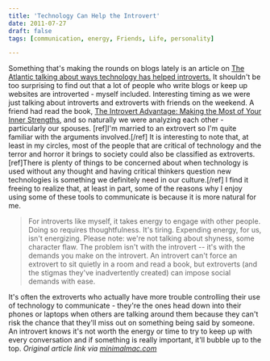 ```yaml
---
title: 'Technology Can Help the Introvert'
date: 2011-07-27
draft: false
tags: [communication, energy, Friends, Life, personality]

---
```


Something that's making the rounds on blogs lately is an article on [The Atlantic talking about ways technology has helped introverts.](http://www.theatlantic.com/technology/archive/2011/07/4-ways-technology-can-enable-your-inner-introvert/242469/) It shouldn't be too surprising to find out that a lot of people who write blogs or keep up websites are introverted - myself included. Interesting timing as we were just talking about introverts and extroverts with friends on the weekend. A friend had read the book, [The Introvert Advantage: Making the Most of Your Inner Strengths](http://www.amazon.ca/gp/product/0761123695/ref=as_li_ss_tl?ie=UTF8&tag=farawsoclos0a-20&linkCode=as2&camp=15121&creative=390961&creativeASIN=0761123695), and so naturally we were analyzing each other - particularly our spouses. \[ref\]I'm married to an extrovert so I'm quite familiar with the arguments involved.\[/ref\] It is interesting to note that, at least in my circles, most of the people that are critical of technology and the terror and horror it brings to society could also be classified as extroverts. \[ref\]There is plenty of things to be concerned about when technology is used without any thought and having critical thinkers question new technologies is something we definitely need in our culture.\[/ref\] I find it freeing to realize that, at least in part, some of the reasons why I enjoy using some of these tools to communicate is because it is more natural for me.

> For introverts like myself, it takes energy to engage with other people. Doing so requires thoughtfulness. It's tiring. Expending energy, for us, isn't energizing. Please note: we're not talking about shyness, some character flaw. The problem isn't with the introvert -- it's with the demands you make on the introvert. An introvert can't force an extrovert to sit quietly in a room and read a book, but extroverts (and the stigmas they've inadvertently created) can impose social demands with ease.

It's often the extroverts who actually have more trouble controlling their use of technology to communicate - they're the ones head down into their phones or laptops when others are talking around them because they can't risk the chance that they'll miss out on something being said by someone. An introvert knows it's not worth the energy or time to try to keep up with every conversation and if something is really important, it'll bubble up to the top. _Original article link via [minimalmac.com](http://minimalmac.com/post/8111547449)_